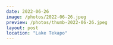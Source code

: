 ```yaml
---
date: 2022-06-26
image: /photos/2022-06-26.jpeg
preview: /photos/thumb-2022-06-26.jpeg
layout: post
location: "Lake Tekapo"
---
```



